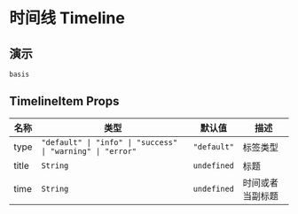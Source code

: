 # 时间线 Timeline

## 演示

```demo
basis
```

## TimelineItem Props

| 名称  | 类型                                                       | 默认值      | 描述               |
| ----- | ---------------------------------------------------------- | ----------- | ------------------ |
| type  | `"default" \| "info" \| "success" \| "warning" \| "error"` | `"default"` | 标签类型           |
| title | `String`                                                   | `undefined` | 标题               |
| time  | `String`                                                   | `undefined` | 时间或者当副标题 |
